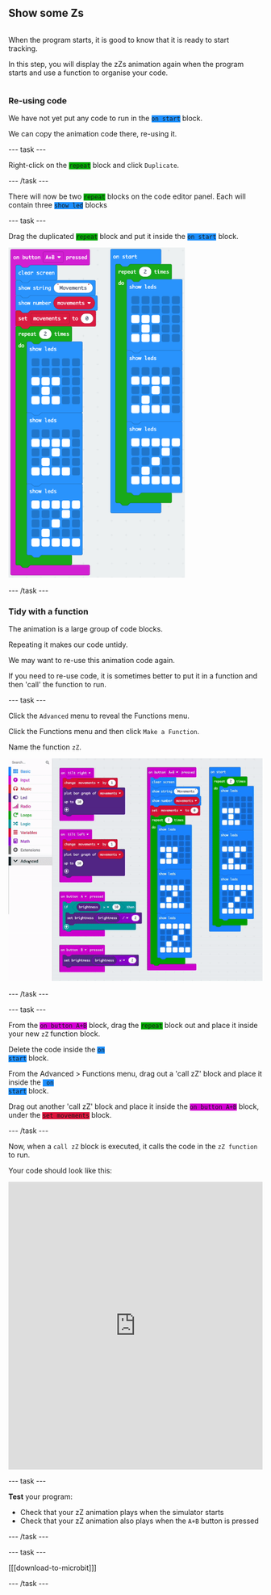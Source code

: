 ## Show some Zs

<div style="display: flex; flex-wrap: wrap">
<div style="flex-basis: 200px; flex-grow: 1; margin-right: 15px;">

When the program starts, it is good to know that it is ready to start tracking.

In this step, you will display the zZs animation again when the program starts and use a function to organise your code.

</div>
</div>

### Re-using code

We have not yet put any code to run in the <code style="background-color: #1E90FF">on start</code> block.

We can copy the animation code there, re-using it.

--- task ---

Right-click on the <code style="background-color: #00AA00">repeat</code> block and click `Duplicate`.

--- /task ---

There will now be two <code style="background-color: #00AA00">repeat</code> blocks on the code editor panel. Each will contain three <code style="background-color: #1E90FF">show led</code> blocks

--- task ---

Drag the duplicated <code style="background-color: #00AA00">repeat</code> block and put it inside the <code style="background-color: #1E90FF">on start</code> block.

<img src="images/repeat-in-on-start.png" alt="The duplicated code insde the 'on start' block" width="350"/>

--- /task ---

### Tidy with a function

The animation is a large group of code blocks. 

Repeating it makes our code untidy.

We may want to re-use this animation code again.

If you need to re-use code, it is sometimes better to put it in a function and then 'call' the function to run. 

--- task ---

Click the `Advanced` menu to reveal the Functions menu.

Click the Functions menu and then click `Make a Function`.

Name the function `zZ`.

![Animation showing how to make a function.](images/make-a-function.gif)

--- /task ---

--- task ---

From the <code style="background-color: #D400D4">on button A+B</code> block, drag the <code style="background-color: #00AA00">repeat</code> block out and place it inside your new `zZ` function block.

Delete the code inside the <code style="background-color: #1E90FF">on start</code> block.

From the Advanced > Functions menu, drag out a 'call zZ' block and place it inside the <code style="background-color: #1E90FF"> on start</code> block.

Drag out another 'call zZ' block and place it inside the <code style="background-color: #D400D4">on button A+B</code> block, under the <code style="background-color: #DC143C">set movements</code> block.

--- /task ---

Now, when a `call zZ` block is executed, it calls the code in the `zZ function` to run.

Your code should look like this:

<div style="position:relative;height:calc(500px + 5em);width:100%;overflow:hidden;"><iframe style="position:relative;top:0;left:0;width:100%;height:100%;" src="https://makecode.microbit.org/---codeembed#pub:_25fh4yKf3eMe" allowfullscreen="allowfullscreen" frameborder="0" sandbox="allow-scripts allow-same-origin"></iframe></div>

--- task ---

**Test** your program: 

+ Check that your zZ animation plays when the simulator starts
+ Check that your zZ animation also plays when the `A+B` button is pressed

--- /task ---

--- task ---

[[[download-to-microbit]]]

--- /task ---
